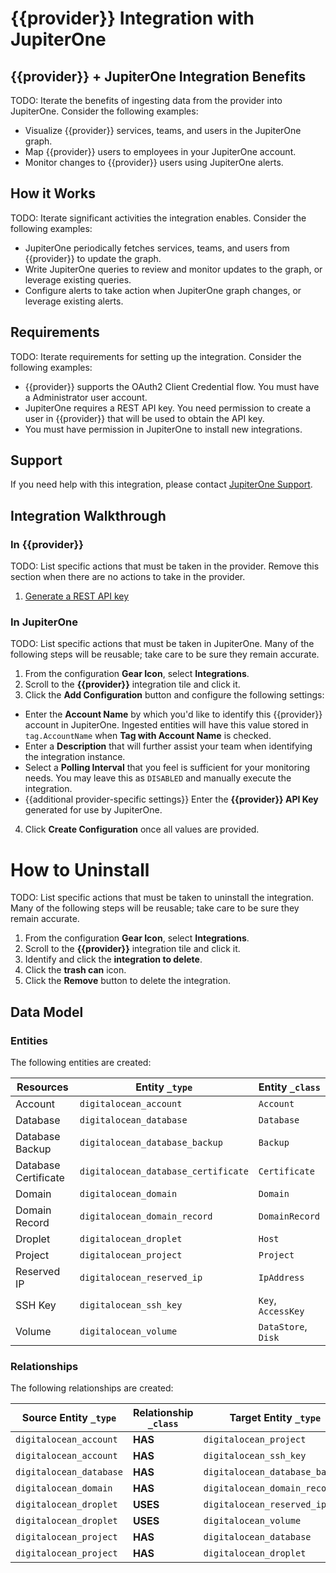 # {{provider}} Integration with JupiterOne

## {{provider}} + JupiterOne Integration Benefits

TODO: Iterate the benefits of ingesting data from the provider into JupiterOne.
Consider the following examples:

- Visualize {{provider}} services, teams, and users in the JupiterOne graph.
- Map {{provider}} users to employees in your JupiterOne account.
- Monitor changes to {{provider}} users using JupiterOne alerts.

## How it Works

TODO: Iterate significant activities the integration enables. Consider the
following examples:

- JupiterOne periodically fetches services, teams, and users from {{provider}}
  to update the graph.
- Write JupiterOne queries to review and monitor updates to the graph, or
  leverage existing queries.
- Configure alerts to take action when JupiterOne graph changes, or leverage
  existing alerts.

## Requirements

TODO: Iterate requirements for setting up the integration. Consider the
following examples:

- {{provider}} supports the OAuth2 Client Credential flow. You must have a
  Administrator user account.
- JupiterOne requires a REST API key. You need permission to create a user in
  {{provider}} that will be used to obtain the API key.
- You must have permission in JupiterOne to install new integrations.

## Support

If you need help with this integration, please contact
[JupiterOne Support](https://support.jupiterone.io).

## Integration Walkthrough

### In {{provider}}

TODO: List specific actions that must be taken in the provider. Remove this
section when there are no actions to take in the provider.

1. [Generate a REST API key](https://example.com/docs/generating-api-keys)

### In JupiterOne

TODO: List specific actions that must be taken in JupiterOne. Many of the
following steps will be reusable; take care to be sure they remain accurate.

1. From the configuration **Gear Icon**, select **Integrations**.
2. Scroll to the **{{provider}}** integration tile and click it.
3. Click the **Add Configuration** button and configure the following settings:

- Enter the **Account Name** by which you'd like to identify this {{provider}}
  account in JupiterOne. Ingested entities will have this value stored in
  `tag.AccountName` when **Tag with Account Name** is checked.
- Enter a **Description** that will further assist your team when identifying
  the integration instance.
- Select a **Polling Interval** that you feel is sufficient for your monitoring
  needs. You may leave this as `DISABLED` and manually execute the integration.
- {{additional provider-specific settings}} Enter the **{{provider}} API Key**
  generated for use by JupiterOne.

4. Click **Create Configuration** once all values are provided.

# How to Uninstall

TODO: List specific actions that must be taken to uninstall the integration.
Many of the following steps will be reusable; take care to be sure they remain
accurate.

1. From the configuration **Gear Icon**, select **Integrations**.
2. Scroll to the **{{provider}}** integration tile and click it.
3. Identify and click the **integration to delete**.
4. Click the **trash can** icon.
5. Click the **Remove** button to delete the integration.

<!-- {J1_DOCUMENTATION_MARKER_START} -->
<!--
********************************************************************************
NOTE: ALL OF THE FOLLOWING DOCUMENTATION IS GENERATED USING THE
"j1-integration document" COMMAND. DO NOT EDIT BY HAND! PLEASE SEE THE DEVELOPER
DOCUMENTATION FOR USAGE INFORMATION:

https://github.com/JupiterOne/sdk/blob/main/docs/integrations/development.md
********************************************************************************
-->

## Data Model

### Entities

The following entities are created:

| Resources            | Entity `_type`                      | Entity `_class`     |
| -------------------- | ----------------------------------- | ------------------- |
| Account              | `digitalocean_account`              | `Account`           |
| Database             | `digitalocean_database`             | `Database`          |
| Database Backup      | `digitalocean_database_backup`      | `Backup`            |
| Database Certificate | `digitalocean_database_certificate` | `Certificate`       |
| Domain               | `digitalocean_domain`               | `Domain`            |
| Domain Record        | `digitalocean_domain_record`        | `DomainRecord`      |
| Droplet              | `digitalocean_droplet`              | `Host`              |
| Project              | `digitalocean_project`              | `Project`           |
| Reserved IP          | `digitalocean_reserved_ip`          | `IpAddress`         |
| SSH Key              | `digitalocean_ssh_key`              | `Key`, `AccessKey`  |
| Volume               | `digitalocean_volume`               | `DataStore`, `Disk` |

### Relationships

The following relationships are created:

| Source Entity `_type`   | Relationship `_class` | Target Entity `_type`          |
| ----------------------- | --------------------- | ------------------------------ |
| `digitalocean_account`  | **HAS**               | `digitalocean_project`         |
| `digitalocean_account`  | **HAS**               | `digitalocean_ssh_key`         |
| `digitalocean_database` | **HAS**               | `digitalocean_database_backup` |
| `digitalocean_domain`   | **HAS**               | `digitalocean_domain_record`   |
| `digitalocean_droplet`  | **USES**              | `digitalocean_reserved_ip`     |
| `digitalocean_droplet`  | **USES**              | `digitalocean_volume`          |
| `digitalocean_project`  | **HAS**               | `digitalocean_database`        |
| `digitalocean_project`  | **HAS**               | `digitalocean_droplet`         |

<!--
********************************************************************************
END OF GENERATED DOCUMENTATION AFTER BELOW MARKER
********************************************************************************
-->
<!-- {J1_DOCUMENTATION_MARKER_END} -->
